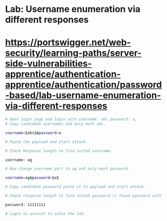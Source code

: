 # Lab: Username enumeration via different responses
# https://portswigger.net/web-security/learning-paths/server-side-vulnerabilities-apprentice/authentication-apprentice/authentication/password-based/lab-username-enumeration-via-different-responses

```bash
# Open login page and login with username: abc password: a,
# Copy candidate usernames and only mark abc,

username=§abc§&password=a

# Paste the payload and start attack.

# Check Response length to find suited username.

username: ag
```

```bash
# Now change username part to ag and only mark password.

username=ag&password=§a§

# Copy candidate password paste it to payload and start attack.

# Check response length to find suited password.(i found password with length 184 also status code 302)

password: 11111111

# Login to account to solve the lab.

```
